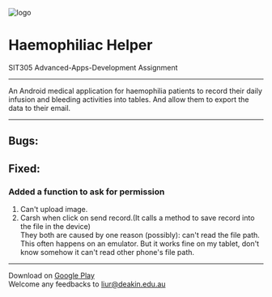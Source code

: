 ![logo](https://lh3.googleusercontent.com/0Ys7Clmx945-x0ijQTkdjRJvmaYeUxtr2OOmYoQFvTR9XoPgUxQF27Fya1gTl8IXxQ=w300-rw " ")
# Haemophiliac Helper  

SIT305 Advanced-Apps-Development Assignment  
***
An Android medical application for haemophilia patients to record their daily infusion and bleeding activities into tables. And allow them to export the data to their email.  
***  
## Bugs: 

## Fixed:
### Added a function to ask for permission
  1. Can't upload image.  
  2. Carsh when click on send record.(It calls a method to save record into the file in the device)  
They both are caused by one reason (possibly): can't read the file path.  
This often happens on an emulator. But it works fine on my tablet, don't know somehow it can't read other phone's file path. 
***
Download on [Google Play](https://play.google.com/store/apps/details?id=com.ryankeith.haemophiliac_helper&hl=en "Haemophiliac-Helper")  
Welcome any feedbacks to liur@deakin.edu.au  
